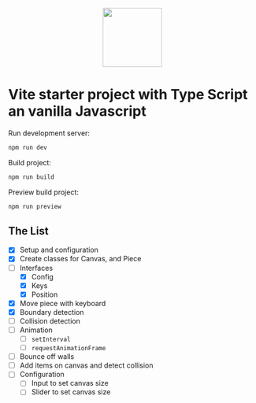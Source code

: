 <p align="center"><a href="https://naykel.com.au" target="_blank"><img src="https://avatars0.githubusercontent.com/u/32632005?s=460&u=d1df6f6e0bf29668f8a4845271e9be8c9b96ed83&v=4" width="120"></a></p>


# Vite starter project with Type Script an vanilla Javascript

Run development server:

```bash
npm run dev
```

Build project:

```bash
npm run build
```

Preview build project:

```bash
npm run preview
```

## The List

- [x] Setup and configuration
- [x] Create classes for Canvas, and Piece
- [ ] Interfaces
    - [x] Config
    - [x] Keys
    - [x] Position
- [x] Move piece with keyboard
- [x] Boundary detection
- [ ] Collision detection
- [ ] Animation
    - [ ] `setInterval`
    - [ ] `requestAnimationFrame`
- [ ] Bounce off walls
- [ ] Add items on canvas and detect collision
- [ ] Configuration
    - [ ] Input to set canvas size
    - [ ] Slider to set canvas size
